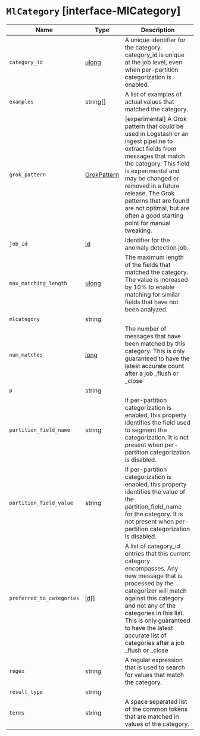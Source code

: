 # `MlCategory` [interface-MlCategory]

| Name | Type | Description |
| - | - | - |
| `category_id` | [ulong](./ulong.md) | A unique identifier for the category. category_id is unique at the job level, even when per-partition categorization is enabled. |
| `examples` | string[] | A list of examples of actual values that matched the category. |
| `grok_pattern` | [GrokPattern](./GrokPattern.md) | [experimental] A Grok pattern that could be used in Logstash or an ingest pipeline to extract fields from messages that match the category. This field is experimental and may be changed or removed in a future release. The Grok patterns that are found are not optimal, but are often a good starting point for manual tweaking. |
| `job_id` | [Id](./Id.md) | Identifier for the anomaly detection job. |
| `max_matching_length` | [ulong](./ulong.md) | The maximum length of the fields that matched the category. The value is increased by 10% to enable matching for similar fields that have not been analyzed. |
| `mlcategory` | string | &nbsp; |
| `num_matches` | [long](./long.md) | The number of messages that have been matched by this category. This is only guaranteed to have the latest accurate count after a job _flush or _close |
| `p` | string | &nbsp; |
| `partition_field_name` | string | If per-partition categorization is enabled, this property identifies the field used to segment the categorization. It is not present when per-partition categorization is disabled. |
| `partition_field_value` | string | If per-partition categorization is enabled, this property identifies the value of the partition_field_name for the category. It is not present when per-partition categorization is disabled. |
| `preferred_to_categories` | [Id](./Id.md)[] | A list of category_id entries that this current category encompasses. Any new message that is processed by the categorizer will match against this category and not any of the categories in this list. This is only guaranteed to have the latest accurate list of categories after a job _flush or _close |
| `regex` | string | A regular expression that is used to search for values that match the category. |
| `result_type` | string | &nbsp; |
| `terms` | string | A space separated list of the common tokens that are matched in values of the category. |
